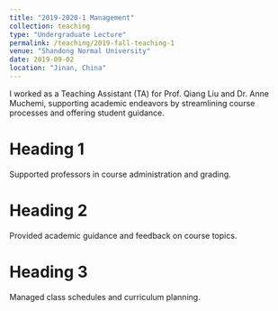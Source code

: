 ```yaml
---
title: "2019-2020-1 Management"
collection: teaching
type: "Undergraduate Lecture"
permalink: /teaching/2019-fall-teaching-1
venue: "Shandong Normal University"
date: 2019-09-02
location: "Jinan, China"
---
```


I worked as a Teaching Assistant (TA) for Prof. Qiang Liu and Dr. Anne Muchemi, supporting academic endeavors by streamlining course processes and offering student guidance.

Heading 1
======
Supported professors in course administration and grading.

Heading 2
======
Provided academic guidance and feedback on course topics.

Heading 3
======
Managed class schedules and curriculum planning.
